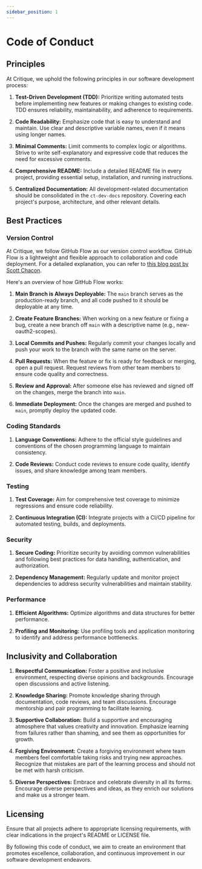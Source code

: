 ```yaml
---
sidebar_position: 1
---
```


# Code of Conduct

## Principles

At Critique, we uphold the following principles in our software development process:

1. **Test-Driven Development (TDD):** Prioritize writing automated tests before implementing new features or making changes to existing code. TDD ensures reliability, maintainability, and adherence to requirements.

2. **Code Readability:** Emphasize code that is easy to understand and maintain. Use clear and descriptive variable names, even if it means using longer names.

3. **Minimal Comments:** Limit comments to complex logic or algorithms. Strive to write self-explanatory and expressive code that reduces the need for excessive comments.

4. **Comprehensive README:** Include a detailed README file in every project, providing essential setup, installation, and running instructions. 

5. **Centralized Documentation:** All development-related documentation should be consolidated in the `ct-dev-docs` repository. Covering each project's purpose, architecture, and other relevant details.

## Best Practices

### Version Control

At Critique, we follow GitHub Flow as our version control workflow. GitHub Flow is a lightweight and flexible approach to collaboration and code deployment. For a detailed explanation, you can refer to [this blog post by Scott Chacon](https://scottchacon.com/2011/08/31/github-flow.html).

Here's an overview of how GitHub Flow works:

1. **Main Branch is Always Deployable:** The `main` branch serves as the production-ready branch, and all code pushed to it should be deployable at any time.

2. **Create Feature Branches:** When working on a new feature or fixing a bug, create a new branch off `main` with a descriptive name (e.g., new-oauth2-scopes).

3. **Local Commits and Pushes:** Regularly commit your changes locally and push your work to the branch with the same name on the server.

4. **Pull Requests:** When the feature or fix is ready for feedback or merging, open a pull request. Request reviews from other team members to ensure code quality and correctness.

5. **Review and Approval:** After someone else has reviewed and signed off on the changes, merge the branch into `main`.

6. **Immediate Deployment:** Once the changes are merged and pushed to `main`, promptly deploy the updated code.

### Coding Standards

1. **Language Conventions:** Adhere to the official style guidelines and conventions of the chosen programming language to maintain consistency.

2. **Code Reviews:** Conduct code reviews to ensure code quality, identify issues, and share knowledge among team members.

### Testing

1. **Test Coverage:** Aim for comprehensive test coverage to minimize regressions and ensure code reliability.

2. **Continuous Integration (CI):** Integrate projects with a CI/CD pipeline for automated testing, builds, and deployments.

### Security

1. **Secure Coding:** Prioritize security by avoiding common vulnerabilities and following best practices for data handling, authentication, and authorization.

2. **Dependency Management:** Regularly update and monitor project dependencies to address security vulnerabilities and maintain stability.

### Performance

1. **Efficient Algorithms:** Optimize algorithms and data structures for better performance.

2. **Profiling and Monitoring:** Use profiling tools and application monitoring to identify and address performance bottlenecks.

## Inclusivity and Collaboration

1. **Respectful Communication:** Foster a positive and inclusive environment, respecting diverse opinions and backgrounds. Encourage open discussions and active listening.

2. **Knowledge Sharing:** Promote knowledge sharing through documentation, code reviews, and team discussions. Encourage mentorship and pair programming to facilitate learning.

3. **Supportive Collaboration:** Build a supportive and encouraging atmosphere that values creativity and innovation. Emphasize learning from failures rather than shaming, and see them as opportunities for growth.

4. **Forgiving Environment:** Create a forgiving environment where team members feel comfortable taking risks and trying new approaches. Recognize that mistakes are part of the learning process and should not be met with harsh criticism.

5. **Diverse Perspectives:** Embrace and celebrate diversity in all its forms. Encourage diverse perspectives and ideas, as they enrich our solutions and make us a stronger team.

## Licensing

Ensure that all projects adhere to appropriate licensing requirements, with clear indications in the project's README or LICENSE file.

By following this code of conduct, we aim to create an environment that promotes excellence, collaboration, and continuous improvement in our software development endeavors.
